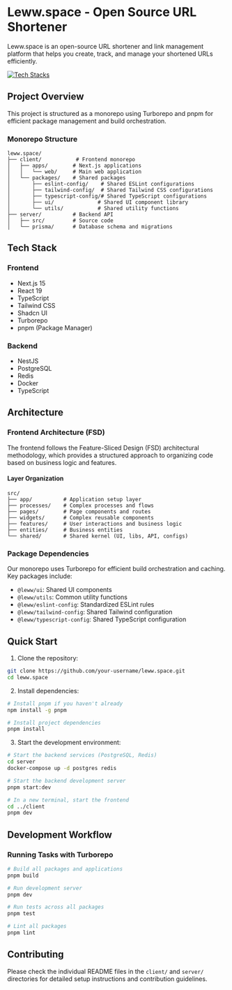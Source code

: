 # Leww.space - Open Source URL Shortener

Leww.space is an open-source URL shortener and link management platform that helps you create, track, and manage your shortened URLs efficiently.

[![Tech Stacks](https://skillicons.dev/icons?i=nestjs,prisma,nextjs,ts,tailwind,react,postgresql,redis,pnpm,docker,nginx,aws&center=true&perline=13)](https://skill-icons-builder.vercel.app/)

## Project Overview

This project is structured as a monorepo using Turborepo and pnpm for efficient package management and build orchestration.

### Monorepo Structure

```
leww.space/
├── client/           # Frontend monorepo
│   ├── apps/        # Next.js applications
│   │   └── web/     # Main web application
│   └── packages/    # Shared packages
│       ├── eslint-config/    # Shared ESLint configurations
│       ├── tailwind-config/  # Shared Tailwind CSS configurations
│       ├── typescript-config/# Shared TypeScript configurations
│       ├── ui/              # Shared UI component library
│       └── utils/           # Shared utility functions
├── server/          # Backend API
│   ├── src/         # Source code
│   └── prisma/      # Database schema and migrations
```

## Tech Stack

### Frontend
- Next.js 15
- React 19
- TypeScript
- Tailwind CSS
- Shadcn UI
- Turborepo
- pnpm (Package Manager)

### Backend
- NestJS
- PostgreSQL
- Redis
- Docker
- TypeScript

## Architecture

### Frontend Architecture (FSD)

The frontend follows the Feature-Sliced Design (FSD) architectural methodology, which provides a structured approach to organizing code based on business logic and features.

#### Layer Organization
```
src/
├── app/          # Application setup layer
├── processes/    # Complex processes and flows
├── pages/        # Page components and routes
├── widgets/      # Complex reusable components
├── features/     # User interactions and business logic
├── entities/     # Business entities
└── shared/       # Shared kernel (UI, libs, API, configs)
```

### Package Dependencies

Our monorepo uses Turborepo for efficient build orchestration and caching. Key packages include:

- `@leww/ui`: Shared UI components
- `@leww/utils`: Common utility functions
- `@leww/eslint-config`: Standardized ESLint rules
- `@leww/tailwind-config`: Shared Tailwind configuration
- `@leww/typescript-config`: Shared TypeScript configuration

## Quick Start

1. Clone the repository:
```bash
git clone https://github.com/your-username/leww.space.git
cd leww.space
```

2. Install dependencies:
```bash
# Install pnpm if you haven't already
npm install -g pnpm

# Install project dependencies
pnpm install
```

3. Start the development environment:

```bash
# Start the backend services (PostgreSQL, Redis)
cd server
docker-compose up -d postgres redis

# Start the backend development server
pnpm start:dev

# In a new terminal, start the frontend
cd ../client
pnpm dev
```

## Development Workflow

### Running Tasks with Turborepo

```bash
# Build all packages and applications
pnpm build

# Run development server
pnpm dev

# Run tests across all packages
pnpm test

# Lint all packages
pnpm lint
```

## Contributing

Please check the individual README files in the `client/` and `server/` directories for detailed setup instructions and contribution guidelines.
